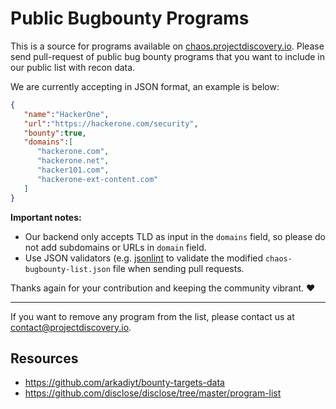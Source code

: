 # Public Bugbounty Programs

This is a source for programs available on [chaos.projectdiscovery.io](http://chaos.projectdiscovery.io/). Please send pull-request of public bug bounty programs that you want to include in our public list with recon data. 

We are currently accepting in JSON format, an example is below:

```json
{
   "name":"HackerOne",
   "url":"https://hackerone.com/security",
   "bounty":true,
   "domains":[
      "hackerone.com",
      "hackerone.net",
      "hacker101.com",
      "hackerone-ext-content.com"
   ]
}
```

**Important notes:** 
- Our backend only accepts TLD as input in the `domains` field, so please do not add subdomains or URLs in `domain` field. 
- Use JSON validators (e.g. [jsonlint](https://jsonlint.com) to validate the modified `chaos-bugbounty-list.json` file when sending pull requests.

Thanks again for your contribution and keeping the community vibrant. :heart:

-------

If you want to remove any program from the list, please contact us at contact@projectdiscovery.io.

## Resources

- https://github.com/arkadiyt/bounty-targets-data
- https://github.com/disclose/disclose/tree/master/program-list
